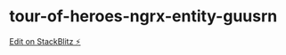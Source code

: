 # tour-of-heroes-ngrx-entity-guusrn

[Edit on StackBlitz ⚡️](https://stackblitz.com/edit/tour-of-heroes-ngrx-entity-guusrn)